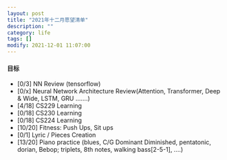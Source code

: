 ```yaml
---
layout: post
title: "2021年十二月愿望清单"
description: ""
category: life
tags: []
modify: 2021-12-01 11:07:00
---
```



#### 目标

+ [0/3] NN Review (tensorflow)
+ [0/x] Neural Network Architecture Review(Attention, Transformer, Deep & Wide, LSTM, GRU .......)
+ [4/18] CS229 Learning
+ [0/18] CS230 Learning
+ [0/18] CS224 Learning
+ [10/20] Fitness: Push Ups, Sit ups
+ [0/1] Lyric / Pieces Creation
+ [13/20] Piano practice (blues, C/G Dominant Diminished, pentatonic, dorian, Bebop; triplets,
 8th
 notes, walking bass[2-5-1], ....)

